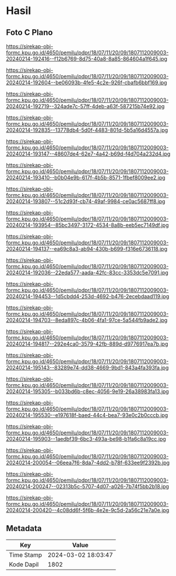 # Hasil

## Foto C Plano

https://sirekap-obj-formc.kpu.go.id/4650/pemilu/pdpr/18/07/11/20/09/1807112009003-20240214-192416--f12b6769-8d75-40a8-8a85-864604a1f645.jpg

https://sirekap-obj-formc.kpu.go.id/4650/pemilu/pdpr/18/07/11/20/09/1807112009003-20240214-192604--be06093b-4fe5-4c2e-926f-cbafb6bbf169.jpg

https://sirekap-obj-formc.kpu.go.id/4650/pemilu/pdpr/18/07/11/20/09/1807112009003-20240214-192719--324ade7c-57ff-4deb-a63f-587215b74e92.jpg

https://sirekap-obj-formc.kpu.go.id/4650/pemilu/pdpr/18/07/11/20/09/1807112009003-20240214-192835--13778db4-5d0f-4483-801d-5b5a16d4557a.jpg

https://sirekap-obj-formc.kpu.go.id/4650/pemilu/pdpr/18/07/11/20/09/1807112009003-20240214-193147--48607de4-62e7-4a42-b69d-f4d704a232d4.jpg

https://sirekap-obj-formc.kpu.go.id/4650/pemilu/pdpr/18/07/11/20/09/1807112009003-20240214-193410--b0b04e9b-617f-4b5b-8571-1fbef8009ee2.jpg

https://sirekap-obj-formc.kpu.go.id/4650/pemilu/pdpr/18/07/11/20/09/1807112009003-20240214-193807--51c2d93f-cb74-49af-9984-ce0ac5687ff8.jpg

https://sirekap-obj-formc.kpu.go.id/4650/pemilu/pdpr/18/07/11/20/09/1807112009003-20240214-193954--85bc3497-3172-4534-8a8b-eeb5ec7149df.jpg

https://sirekap-obj-formc.kpu.go.id/4650/pemilu/pdpr/18/07/11/20/09/1807112009003-20240214-194137--ea69c8a3-ab94-430b-b699-f316e6736118.jpg

https://sirekap-obj-formc.kpu.go.id/4650/pemilu/pdpr/18/07/11/20/09/1807112009003-20240214-192036--22eda577-aada-42fc-83cc-3353dc5e7091.jpg

https://sirekap-obj-formc.kpu.go.id/4650/pemilu/pdpr/18/07/11/20/09/1807112009003-20240214-194453--1d5cbdd4-253d-4692-b476-2ecebdaad119.jpg

https://sirekap-obj-formc.kpu.go.id/4650/pemilu/pdpr/18/07/11/20/09/1807112009003-20240214-194703--8eda897c-4b06-4fa1-97ce-5a544fb9ade2.jpg

https://sirekap-obj-formc.kpu.go.id/4650/pemilu/pdpr/18/07/11/20/09/1807112009003-20240214-194817--292e4ca0-3579-42fb-889d-d9776917ea7b.jpg

https://sirekap-obj-formc.kpu.go.id/4650/pemilu/pdpr/18/07/11/20/09/1807112009003-20240214-195143--83289e74-dd38-4669-9bd1-843a4fa393fa.jpg

https://sirekap-obj-formc.kpu.go.id/4650/pemilu/pdpr/18/07/11/20/09/1807112009003-20240214-195305--b033bd6b-c8ec-4056-9e19-26a38983fa13.jpg

https://sirekap-obj-formc.kpu.go.id/4650/pemilu/pdpr/18/07/11/20/09/1807112009003-20240214-195530--e197618f-baed-44c4-bea7-93e0c2b0cccb.jpg

https://sirekap-obj-formc.kpu.go.id/4650/pemilu/pdpr/18/07/11/20/09/1807112009003-20240214-195903--1aedbf39-6bc3-493a-be98-b1fa6c8a19cc.jpg

https://sirekap-obj-formc.kpu.go.id/4650/pemilu/pdpr/18/07/11/20/09/1807112009003-20240214-200054--06eea7f6-8da7-4dd2-b78f-633ee9f2392b.jpg

https://sirekap-obj-formc.kpu.go.id/4650/pemilu/pdpr/18/07/11/20/09/1807112009003-20240214-200247--02313b5c-5707-4d07-a026-7b74f5bb2b18.jpg

https://sirekap-obj-formc.kpu.go.id/4650/pemilu/pdpr/18/07/11/20/09/1807112009003-20240214-200420--4c08dd6f-5f6b-4e2e-9c5d-2a56c21e7a0e.jpg


## Metadata

| Key        | Value               |
| ---------- | ------------------- |
| Time Stamp | 2024-03-02 18:03:47 |
| Kode Dapil | 1802                |



